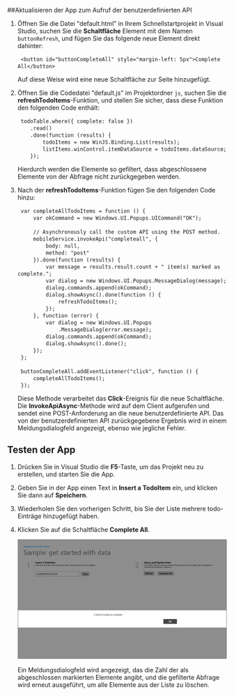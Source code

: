 ﻿
##<a name="update-app"></a>Aktualisieren der App zum Aufruf der benutzerdefinierten API

1. Öffnen Sie die Datei "default.html" in Ihrem Schnellstartprojekt in Visual Studio, suchen Sie die **Schaltfläche** Element mit dem Namen `buttonRefresh`, und fügen Sie das folgende neue Element direkt dahinter: 

		<button id="buttonCompleteAll" style="margin-left: 5px">Complete All</button>

	Auf diese Weise wird eine neue Schaltfläche zur Seite hinzugefügt. 

2. Öffnen Sie die Codedatei "default.js" im Projektordner  `js`, suchen Sie die **refreshTodoItems**-Funktion, und stellen Sie sicher, dass diese Funktion den folgenden Code enthält:

	    todoTable.where({ complete: false })
	       .read()
	       .done(function (results) {
	           todoItems = new WinJS.Binding.List(results);
	           listItems.winControl.itemDataSource = todoItems.dataSource;
	       });            

	Hierdurch werden die Elemente so gefiltert, dass abgeschlossene Elemente von der Abfrage nicht zurückgegeben werden.

3. Nach der **refreshTodoItems**-Funktion fügen Sie den folgenden Code hinzu:

		var completeAllTodoItems = function () {
		    var okCommand = new Windows.UI.Popups.UICommand("OK");
		
		    // Asynchronously call the custom API using the POST method. 
		    mobileService.invokeApi("completeall", {
		        body: null,
		        method: "post"
		    }).done(function (results) {
		        var message = results.result.count + " item(s) marked as complete.";
		        var dialog = new Windows.UI.Popups.MessageDialog(message);
		        dialog.commands.append(okCommand);
		        dialog.showAsync().done(function () {
		            refreshTodoItems();
		        });
		    }, function (error) {
		        var dialog = new Windows.UI.Popups
		            .MessageDialog(error.message);
		        dialog.commands.append(okCommand);
		        dialog.showAsync().done();
		    });
		};

        buttonCompleteAll.addEventListener("click", function () {
            completeAllTodoItems();
        });

	Diese Methode verarbeitet das **Click**-Ereignis für die neue Schaltfläche. Die **InvokeApiAsync**-Methode wird auf dem Client aufgerufen und sendet eine POST-Anforderung an die neue benutzerdefinierte API. Das von der benutzerdefinierten API zurückgegebene Ergebnis wird in einem Meldungsdialogfeld angezeigt, ebenso wie jegliche Fehler.

## <a name="test-app"></a>Testen der App

1. Drücken Sie in Visual Studio die **F5**-Taste, um das Projekt neu zu erstellen, und starten Sie die App.

2. Geben Sie in der App einen Text in **Insert a TodoItem** ein, und klicken Sie dann auf **Speichern**.

3. Wiederholen Sie den vorherigen Schritt, bis Sie der Liste mehrere todo-Einträge hinzugefügt haben.

4. Klicken Sie auf die Schaltfläche **Complete All**.

  	![](./media/mobile-services-windows-store-javascript-call-custom-api/mobile-custom-api-windows-store-completed.png)

	Ein Meldungsdialogfeld wird angezeigt, das die Zahl der als abgeschlossen markierten Elemente angibt, und die gefilterte Abfrage wird erneut ausgeführt, um alle Elemente aus der Liste zu löschen.

<!--HONumber=52-->